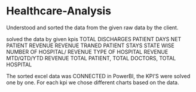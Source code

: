# Healthcare-Analysis

Understood and sorted the data from the given raw data by the client.

solved the data by given kpis
TOTAL DISCHARGES
PATIENT DAYS
NET PATIENT REVENUE
REVENUE TRANED
PATIENT STAYS
STATE WISE NUMBER OF HOSPITAL/ REVENUE
TYPE OF HOSPITAL REVENUE
MTD/QTD/YTD REVENUE
TOTAL PATIENT, TOTAL DOCTORS, TOTAL HOSPITAL

The sorted excel data was CONNECTED in PowerBI, the KPI’S were solved one by one. For each kpi we chose different charts based on the data.

